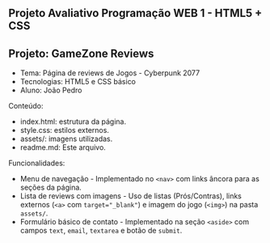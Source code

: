 ## Projeto Avaliativo Programação WEB 1 - HTML5 + CSS

## Projeto: GameZone Reviews 
- Tema: Página de reviews de Jogos - Cyberpunk 2077
- Tecnologias: HTML5 e CSS básico
- Aluno: João Pedro

Conteúdo:
- index.html: estrutura da página.
- style.css: estilos externos.
- assets/: imagens utilizadas.
- readme.md: Este arquivo.

Funcionalidades:
- Menu de navegação - Implementado no `<nav>` com links âncora para as seções da página.
- Lista de reviews com imagens - Uso de listas (Prós/Contras), links externos (`<a>` com `target="_blank"`) e imagem do jogo (`<img>`) na pasta `assets/`.
- Formulário básico de contato - Implementado na seção `<aside>` com campos `text`, `email`, `textarea` e botão de `submit`.



